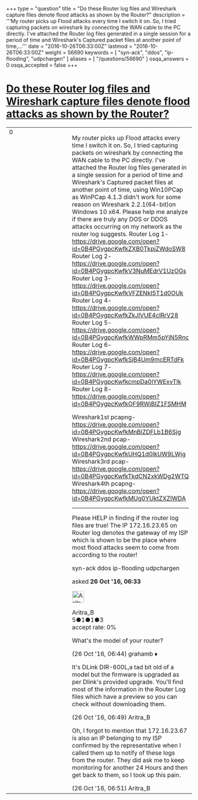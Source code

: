 +++
type = "question"
title = "Do these Router log files and Wireshark capture files denote flood attacks as shown by the Router?"
description = '''My router picks up Flood attacks every time I switch it on. So, I tried capturing packets on wireshark by connecting the WAN cable to the PC directly. I&#x27;ve attached the Router log files generated in a single session for a period of time and Wireshark&#x27;s Captured packet files at another point of time,...'''
date = "2016-10-26T06:33:00Z"
lastmod = "2016-10-26T06:33:00Z"
weight = 56690
keywords = [ "syn-ack", "ddos", "ip-flooding", "udpchargen" ]
aliases = [ "/questions/56690" ]
osqa_answers = 0
osqa_accepted = false
+++

<div class="headNormal">

# [Do these Router log files and Wireshark capture files denote flood attacks as shown by the Router?](/questions/56690/do-these-router-log-files-and-wireshark-capture-files-denote-flood-attacks-as-shown-by-the-router)

</div>

<div id="main-body">

<div id="askform">

<table id="question-table" style="width:100%;"><colgroup><col style="width: 50%" /><col style="width: 50%" /></colgroup><tbody><tr class="odd"><td style="width: 30px; vertical-align: top"><div class="vote-buttons"><div id="post-56690-score" class="post-score" title="current number of votes">0</div><div id="favorite-count" class="favorite-count"></div></div></td><td><div id="item-right"><div class="question-body"><p>My router picks up Flood attacks every time I switch it on. So, I tried capturing packets on wireshark by connecting the WAN cable to the PC directly. I've attached the Router log files generated in a single session for a period of time and Wireshark's Captured packet files at another point of time, using Win10PCap as WinPCap 4.1.3 didn't work for some reason on Wireshark 2.2.1(64-bit)on Windows 10 x64. Please help me analyze if there are truly any DOS or DDOS attacks occurring on my network as the router log suggests. Router Log 1- <a href="https://drive.google.com/open?id=0B4PGygpcKwfkZXB0TkpjZWdoSW8">https://drive.google.com/open?id=0B4PGygpcKwfkZXB0TkpjZWdoSW8</a> Router Log 2- <a href="https://drive.google.com/open?id=0B4PGygpcKwfkV3NuMEdrV1UzOGs">https://drive.google.com/open?id=0B4PGygpcKwfkV3NuMEdrV1UzOGs</a> Router Log 3- <a href="https://drive.google.com/open?id=0B4PGygpcKwfkVFZENkI5T1d0OUk">https://drive.google.com/open?id=0B4PGygpcKwfkVFZENkI5T1d0OUk</a> Router Log 4- <a href="https://drive.google.com/open?id=0B4PGygpcKwfkZkJlVUE4clRrV28">https://drive.google.com/open?id=0B4PGygpcKwfkZkJlVUE4clRrV28</a> Router Log 5- <a href="https://drive.google.com/open?id=0B4PGygpcKwfkWWpRMm5pYjN5Rnc">https://drive.google.com/open?id=0B4PGygpcKwfkWWpRMm5pYjN5Rnc</a> Router Log 6- <a href="https://drive.google.com/open?id=0B4PGygpcKwfkSjB4Um9mcERTdFk">https://drive.google.com/open?id=0B4PGygpcKwfkSjB4Um9mcERTdFk</a> Router Log 7- <a href="https://drive.google.com/open?id=0B4PGygpcKwfkcmpDa0lYWExvTlk">https://drive.google.com/open?id=0B4PGygpcKwfkcmpDa0lYWExvTlk</a> Router Log 8- <a href="https://drive.google.com/open?id=0B4PGygpcKwfkOF9RWjBIZ1FSMHM">https://drive.google.com/open?id=0B4PGygpcKwfkOF9RWjBIZ1FSMHM</a></p><p>Wireshark1st pcapng- <a href="https://drive.google.com/open?id=0B4PGygpcKwfkMnBlZDFLb1B6Sjg">https://drive.google.com/open?id=0B4PGygpcKwfkMnBlZDFLb1B6Sjg</a> Wireshark2nd pcap- <a href="https://drive.google.com/open?id=0B4PGygpcKwfkUHQ1d0lkUW9LWjg">https://drive.google.com/open?id=0B4PGygpcKwfkUHQ1d0lkUW9LWjg</a> Wireshark3rd pcap- <a href="https://drive.google.com/open?id=0B4PGygpcKwfkTkdCN2xkWDg2WTQ">https://drive.google.com/open?id=0B4PGygpcKwfkTkdCN2xkWDg2WTQ</a> Wireshark4th pcapng- <a href="https://drive.google.com/open?id=0B4PGygpcKwfkMUg0YUktZXZIWDA">https://drive.google.com/open?id=0B4PGygpcKwfkMUg0YUktZXZIWDA</a></p><hr /><p>Please HELP in finding if the router log files are true! The IP 172.16.23.65 on Router log denotes the gateway of my ISP which is shown to be the place where most flood attacks seem to come from according to the router!</p></div><div id="question-tags" class="tags-container tags">syn-ack ddos ip-flooding udpchargen</div><div id="question-controls" class="post-controls"></div><div class="post-update-info-container"><div class="post-update-info post-update-info-user"><p>asked <strong>26 Oct '16, 06:33</strong></p><img src="https://secure.gravatar.com/avatar/bb2e12dc42ef31ad84bd2c0eef4b681a?s=32&amp;d=identicon&amp;r=g" class="gravatar" width="32" height="32" alt="Aritra_B&#39;s gravatar image" /><p>Aritra_B<br />
<span class="score" title="5 reputation points">5</span><span title="1 badges"><span class="badge1">●</span><span class="badgecount">1</span></span><span title="1 badges"><span class="silver">●</span><span class="badgecount">1</span></span><span title="3 badges"><span class="bronze">●</span><span class="badgecount">3</span></span><br />
<span class="accept_rate" title="Rate of the user&#39;s accepted answers">accept rate:</span> <span title="Aritra_B has no accepted answers">0%</span></p></div></div><div id="comments-container-56690" class="comments-container"><span id="56692"></span><div id="comment-56692" class="comment"><div id="post-56692-score" class="comment-score"></div><div class="comment-text"><p>What's the model of your router?</p></div><div id="comment-56692-info" class="comment-info"><span class="comment-age">(26 Oct '16, 06:44)</span> grahamb ♦</div></div><span id="56694"></span><div id="comment-56694" class="comment"><div id="post-56694-score" class="comment-score"></div><div class="comment-text"><p>It's DLink DIR-600L,a tad bit old of a model but the firmware is upgraded as per Dlink's provided upgrade. You'll find most of the information in the Router Log files which have a preview so you can check without downloading them.</p></div><div id="comment-56694-info" class="comment-info"><span class="comment-age">(26 Oct '16, 06:49)</span> Aritra_B</div></div><span id="56695"></span><div id="comment-56695" class="comment"><div id="post-56695-score" class="comment-score"></div><div class="comment-text"><p>Oh, I forgot to mention that 172.16.23.67 is also an IP belonging to my ISP confirmed by the representative when I called them up to notify of these logs from the router. They did ask me to keep monitoring for another 24 Hours and then get back to them, so I took up this pain.</p></div><div id="comment-56695-info" class="comment-info"><span class="comment-age">(26 Oct '16, 06:51)</span> Aritra_B</div></div></div><div id="comment-tools-56690" class="comment-tools"></div><div class="clear"></div><div id="comment-56690-form-container" class="comment-form-container"></div><div class="clear"></div></div></td></tr></tbody></table>

</div>

</div>

